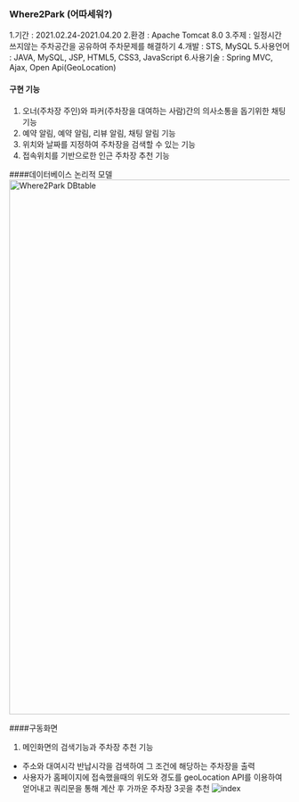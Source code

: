 ### Where2Park (어따세워?)
1.기간 : 2021.02.24-2021.04.20
2.환경 : Apache Tomcat 8.0
3.주제 : 일정시간 쓰지않는 주차공간을 공유하여 주차문제를 해결하기
4.개발 : STS, MySQL
5.사용언어 : JAVA, MySQL, JSP, HTML5, CSS3, JavaScript
6.사용기술 : Spring MVC, Ajax, Open Api(GeoLocation)


#### 구현 기능
1. 오너(주차장 주인)와 파커(주차장을 대여하는 사람)간의 의사소통을 돕기위한 채팅기능
2. 예약 알림, 예약 알림, 리뷰 알림, 채팅 알림 기능
3. 위치와 날짜를 지정하여 주차장을 검색할 수 있는 기능
4. 접속위치를 기반으로한 인근 주차장 추천 기능

####데이터베이스 논리적 모델
<img width="959" alt="Where2Park DBtable" src="https://user-images.githubusercontent.com/73827546/127425987-c8ae479f-43a2-40cf-920f-73d921bfa631.png">


####구동화면
1. 메인화면의 검색기능과 주차장 추천 기능
 - 주소와 대여시각 반납시각을 검색하여 그 조건에 해당하는 주차장을 출력
 - 사용자가 홈페이지에 접속했을때의 위도와 경도를 geoLocation API를 이용하여 얻어내고 쿼리문을 통해
   계산 후 가까운 주차장 3곳을 추천
![index](https://user-images.githubusercontent.com/73827546/127428192-2bf3efe3-e1bb-4bb1-af3c-22d2a0eb4a9c.png)

